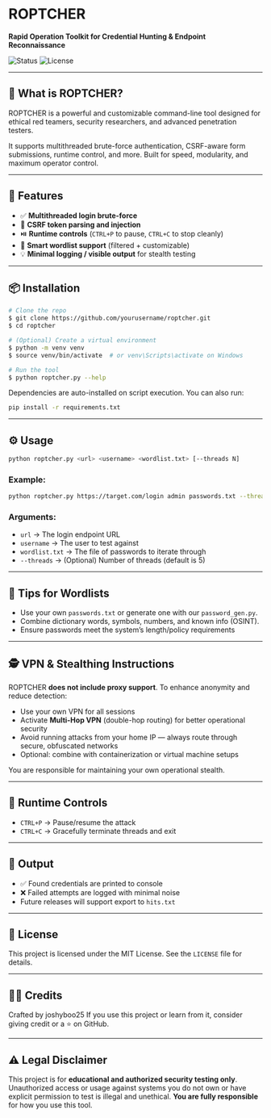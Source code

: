 ﻿# ROPTCHER

**Rapid Operation Toolkit for Credential Hunting & Endpoint Reconnaissance**

![Status](https://img.shields.io/badge/status-active-brightgreen)
![License](https://img.shields.io/badge/license-MIT-blue)

---

## 🚀 What is ROPTCHER?

ROPTCHER is a powerful and customizable command-line tool designed for ethical red teamers, security researchers, and advanced penetration testers.

It supports multithreaded brute-force authentication, CSRF-aware form submissions, runtime control, and more. Built for speed, modularity, and maximum operator control.

---

## 🔧 Features

* ✅ **Multithreaded login brute-force**
* 🔐 **CSRF token parsing and injection**
* ⏯️ **Runtime controls** (`CTRL+P` to pause, `CTRL+C` to stop cleanly)
* 📄 **Smart wordlist support** (filtered + customizable)
* 💡 **Minimal logging / visible output** for stealth testing

---

## 📦 Installation

```bash
# Clone the repo
$ git clone https://github.com/yourusername/roptcher.git
$ cd roptcher

# (Optional) Create a virtual environment
$ python -m venv venv
$ source venv/bin/activate  # or venv\Scripts\activate on Windows

# Run the tool
$ python roptcher.py --help
```

Dependencies are auto-installed on script execution. You can also run:

```bash
pip install -r requirements.txt
```

---

## ⚙️ Usage

```bash
python roptcher.py <url> <username> <wordlist.txt> [--threads N]
```

### Example:

```bash
python roptcher.py https://target.com/login admin passwords.txt --threads 10
```

### Arguments:

* `url` → The login endpoint URL
* `username` → The user to test against
* `wordlist.txt` → The file of passwords to iterate through
* `--threads` → (Optional) Number of threads (default is 5)

---

## 🧠 Tips for Wordlists

* Use your own `passwords.txt` or generate one with our `password_gen.py`.
* Combine dictionary words, symbols, numbers, and known info (OSINT).
* Ensure passwords meet the system’s length/policy requirements

---

## 🕵️ VPN & Stealthing Instructions

ROPTCHER **does not include proxy support**. To enhance anonymity and reduce detection:

* Use your own VPN for all sessions
* Activate **Multi-Hop VPN** (double-hop routing) for better operational security
* Avoid running attacks from your home IP — always route through secure, obfuscated networks
* Optional: combine with containerization or virtual machine setups

You are responsible for maintaining your own operational stealth.

---

## 🛑 Runtime Controls

* `CTRL+P` → Pause/resume the attack
* `CTRL+C` → Gracefully terminate threads and exit

---

## 📁 Output

* ✅ Found credentials are printed to console
* ❌ Failed attempts are logged with minimal noise
* Future releases will support export to `hits.txt`

---

## 📜 License

This project is licensed under the MIT License. See the `LICENSE` file for details.

---

## 🧑‍💻 Credits

Crafted by joshyboo25
If you use this project or learn from it, consider giving credit or a ⭐ on GitHub.

---

## ⚠️ Legal Disclaimer

This project is for **educational and authorized security testing only**.
Unauthorized access or usage against systems you do not own or have explicit permission to test is illegal and unethical.
**You are fully responsible** for how you use this tool.


